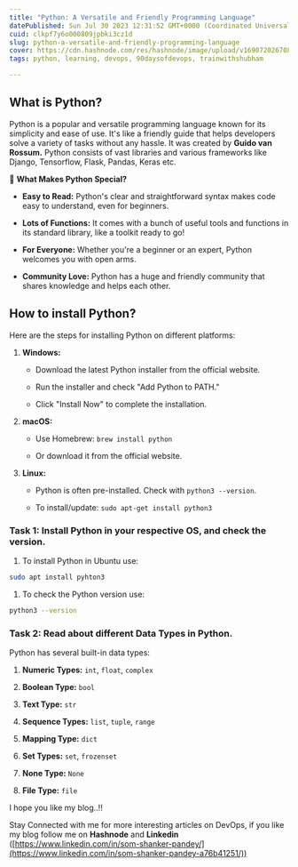```yaml
---
title: "Python: A Versatile and Friendly Programming Language"
datePublished: Sun Jul 30 2023 12:31:52 GMT+0000 (Coordinated Universal Time)
cuid: clkpf7y6o000809jpbki3cz1d
slug: python-a-versatile-and-friendly-programming-language
cover: https://cdn.hashnode.com/res/hashnode/image/upload/v1690720267088/f370348d-eaea-4101-ae31-0e28989c94a5.jpeg
tags: python, learning, devops, 90daysofdevops, trainwithshubham

---
```


## What is Python?

Python is a popular and versatile programming language known for its simplicity and ease of use. It's like a friendly guide that helps developers solve a variety of tasks without any hassle. It was created by **Guido van Rossum.** Python consists of vast libraries and various frameworks like Django, Tensorflow, Flask, Pandas, Keras etc.

🚀 **What Makes Python Special?**

* **Easy to Read:** Python's clear and straightforward syntax makes code easy to understand, even for beginners.
    
* **Lots of Functions:** It comes with a bunch of useful tools and functions in its standard library, like a toolkit ready to go!
    
* **For Everyone:** Whether you're a beginner or an expert, Python welcomes you with open arms.
    
* **Community Love:** Python has a huge and friendly community that shares knowledge and helps each other.
    

## How to install Python?

Here are the steps for installing Python on different platforms:

1. **Windows:**
    
    * Download the latest Python installer from the official website.
        
    * Run the installer and check "Add Python to PATH."
        
    * Click "Install Now" to complete the installation.
        
2. **macOS:**
    
    * Use Homebrew: `brew install python`
        
    * Or download it from the official website.
        
3. **Linux:**
    
    * Python is often pre-installed. Check with `python3 --version`.
        
    * To install/update: `sudo apt-get install python3`
        

### **Task 1: Install Python in your respective OS, and check the version.**

1. To install Python in Ubuntu use:
    

```bash
sudo apt install pyhton3
```

1. To check the Python version use:
    

```bash
python3 --version
```

### **Task 2: Read about different Data Types in Python.**

Python has several built-in data types:

1. **Numeric Types:** `int`, `float`, `complex`
    
2. **Boolean Type:** `bool`
    
3. **Text Type:** `str`
    
4. **Sequence Types:** `list`, `tuple`, `range`
    
5. **Mapping Type:** `dict`
    
6. **Set Types:** `set`, `frozenset`
    
7. **None Type:** `None`
    
8. **File Type:** `file`
    

I hope you like my blog..!!

Stay Connected with me for more interesting articles on DevOps, if you like my blog follow me on **Hashnode** and **Linkedin** ([https://www.linkedin.com/in/som-shanker-pandey/](https://www.linkedin.com/in/som-shanker-pandey-a76b41251/))